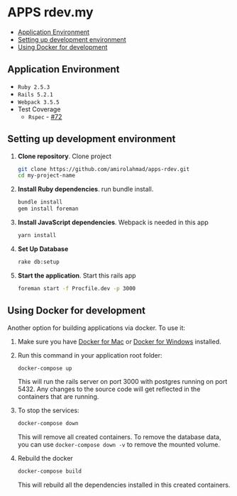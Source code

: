 # APPS rdev.my

- [Application Environment](#application-environment)
- [Setting up development environment](#setting-up-development-environment)
- [Using Docker for development](#using-docker-for-development)

## Application Environment

- `Ruby 2.5.3`
- `Rails 5.2.1`
- `Webpack 3.5.5`
- Test Coverage
  - `Rspec` - [#72](https://code.in.spdigital.io/sp-digital/rails-base/pull/72)

## Setting up development environment

1. **Clone repository**. Clone project
    ```bash
    git clone https://github.com/amirolahmad/apps-rdev.git
    cd my-project-name
    ```
2. **Install Ruby dependencies**. run bundle install.
    ```bash
    bundle install
    gem install foreman
    ```
3. **Install JavaScript dependencies**. Webpack is needed in this app
    ```bash
    yarn install
    ```
4. **Set Up Database**
    ```bash
    rake db:setup
    ```
5. **Start the application**. Start this rails app
    ```bash
    foreman start -f Procfile.dev -p 3000
    ```

## Using Docker for development

Another option for building applications via docker. To use it:

1. Make sure you have [Docker for Mac](https://docs.docker.com/docker-for-mac/install/) or [Docker for Windows](https://docs.docker.com/docker-for-windows/install/) installed.

2. Run this command in your application root folder:

    ```bash
    docker-compose up
    ```
    This will run the rails server on port 3000 with postgres running on port 5432. Any changes to the source code will
    get reflected in the containers that are running.

3. To stop the services:

    ```bash
    docker-compose down
    ```
    This will remove all created containers. To remove the database data, you can use `docker-compose down -v` to remove
    the mounted volume.

4. Rebuild the docker

    ```bash
    docker-compose build
    ```
    This will rebuild all the dependencies installed in this created containers.
